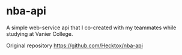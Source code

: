 # nba-api
A simple web-service api that I co-created with my teammates while studying at Vanier College.

Original repository
https://github.com/Hecktox/nba-api
